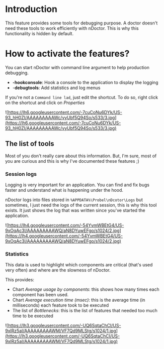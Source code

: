 # Introduction #

This feature provides some tools for debugging purpose. A doctor doesn't need these tools to work efficiently with nDoctor. This is why this functionality is hidden by default.

# How to activate the features? #

You can start nDoctor with command line argument to help production debugging.
  * **-hookconsole**: Hook a console to the application to display the logging
  * -**debugtools**: Add statistics and log menus

If you're not a `Command line lad`, just edit the shortcut. To do so, right click on the shortcut and click on _Properties_

![https://lh6.googleusercontent.com/-7cuCoNu6DYk/US-93_hH0ZI/AAAAAAAAAWc/vyUbf5Q94So/s533/3.jpg](https://lh6.googleusercontent.com/-7cuCoNu6DYk/US-93_hH0ZI/AAAAAAAAAWc/vyUbf5Q94So/s533/3.jpg)

## The list of tools ##

Most of you don't really care about this information. But, I'm sure, most of you are curious and this is why I've documented these features ;)
### Session logs ###

Logging is very important for an application. You can find and fix bugs faster and understand what is happening under the hood.

nDoctor logs into files stored in `%APPDATA%\Probel\nDcotor\Logs` but sometimes, I just need the logs of the current session, this is why this tool exists. It just shows the log that was written since you've started the application.

![https://lh4.googleusercontent.com/-54YvmWBEtG4/US-9xOqAc3I/AAAAAAAAAWQ/aN8DYuwEFgo/s1024/2.jpg](https://lh4.googleusercontent.com/-54YvmWBEtG4/US-9xOqAc3I/AAAAAAAAAWQ/aN8DYuwEFgo/s1024/2.jpg)

### Statistics ###

This data is used to highlight which components are critical (that's used very often) and where are the slowness of nDoctor.

This provides:
  * Chart _Average usage by components_: this shows how many times each component has been used.
  * Chart _Average execution time (msec)_: this is the average time (in milliseconds) each feature took to be executed
  * The list of _Bottlenecks_: this is the list of features that needed too much time to be executed



![https://lh3.googleusercontent.com/-UQ6SqtaChCI/US-9xIRz5aI/AAAAAAAAAWM/VF7Qd9MLStg/s1024/1.jpg](https://lh3.googleusercontent.com/-UQ6SqtaChCI/US-9xIRz5aI/AAAAAAAAAWM/VF7Qd9MLStg/s1024/1.jpg)